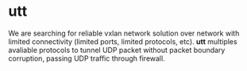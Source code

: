 # utt

We are searching for reliable vxlan network solution over network with limited connectivity (limited ports, limited protocols, etc). **utt** multiples avaliable protocols to tunnel UDP packet without packet boundary corruption, passing UDP traffic through firewall. 